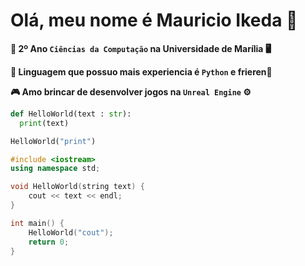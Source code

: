 # Olá, meu nome é Mauricio Ikeda 👋

**🔬 2º Ano `Ciências da Computação` na Universidade de Marília 🖥️**

**📖 Linguagem que possuo mais experiencia é `Python` e frieren🐍**

**🎮 Amo brincar de desenvolver jogos na `Unreal Engine` ⚙️**

```python
def HelloWorld(text : str):
  print(text)

HelloWorld("print")
```

```c++
#include <iostream>
using namespace std;

void HelloWorld(string text) {
    cout << text << endl;
}

int main() {
    HelloWorld("cout");
    return 0;
}
```
